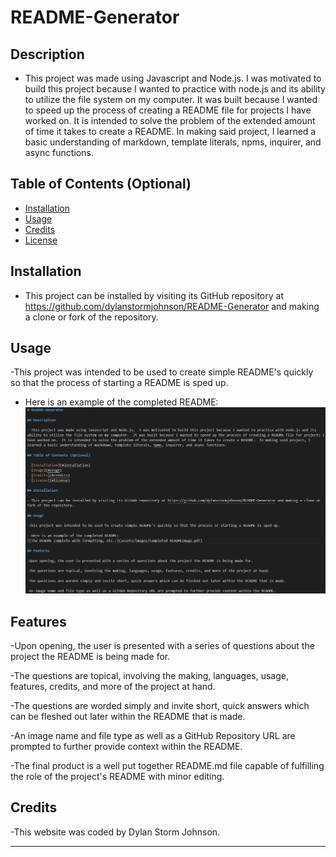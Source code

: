 # README-Generator

## Description

- This project was made using Javascript and Node.js.  I was motivated to build this project because I wanted to practice with node.js and its ability to utilize the file system on my computer.  It was built because I wanted to speed up the process of creating a README file for projects I have worked on.  It is intended to solve the problem of the extended amount of time it takes to create a README.  In making said project, I learned a basic understanding of markdown, template literals, npms, inquirer, and async functions.

## Table of Contents (Optional)

- [Installation](#installation)
- [Usage](#usage)
- [Credits](#credits)
- [License](#license)

## Installation

- This project can be installed by visiting its GitHub repository at https://github.com/dylanstormjohnson/README-Generator and making a clone or fork of the repository.

## Usage

-This project was intended to be used to create simple README's quickly so that the process of starting a README is sped up.

- Here is an example of the completed README:
![The README complete with formatting, etc.:](assets/images/Generated_README.png)

## Features

-Upon opening, the user is presented with a series of questions about the project the README is being made for.

-The questions are topical, involving the making, languages, usage, features, credits, and more of the project at hand.

-The questions are worded simply and invite short, quick answers which can be fleshed out later within the README that is made.

-An image name and file type as well as a GitHub Repository URL are prompted to further provide context within the README.

-The final product is a well put together README.md file capable of fulfilling the role of the project's README with minor editing.

## Credits
-This website was coded by Dylan Storm Johnson.

---
